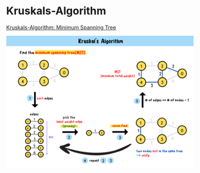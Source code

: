 # Kruskals-Algorithm


[Kruskals-Algorithm: Minimum Spanning Tree]()

![Kruskals-Algorithm-summary-card](https://github.com/ClaireLee22/Kruskals-Algorithm/blob/main/images/Kruskals%20algorithm.png)
